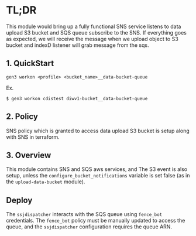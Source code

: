 # TL;DR

This module would bring up a fully functional SNS service listens to data upload S3 bucket and SQS queue subscribe to the SNS.
If everything goes as expected, we will receive the message when we upload object to S3 bucket and indexD listener will grab message from the sqs.


## 1. QuickStart

```
gen3 workon <profile> <bucket_name>__data-bucket-queue
```

Ex.
```
$ gen3 workon cdistest diwv1-bucket__data-bucket-queue
```

## 2. Policy

SNS policy which is granted to access data upload S3 bucket is setup along with SNS in terraform.


## 3. Overview

This module contains SNS and SQS aws services, and 
The S3 event is also setup, unless the `configure_bucket_notifications` variable is set false (as in the `upload-data-bucket` module).

## Deploy

The `ssjdispatcher` interacts with the SQS queue using `fence_bot` credentials.  The `fence_bot` policy must be manually updated to access the queue, and the `ssjdispatcher` configuration requires the queue ARN.